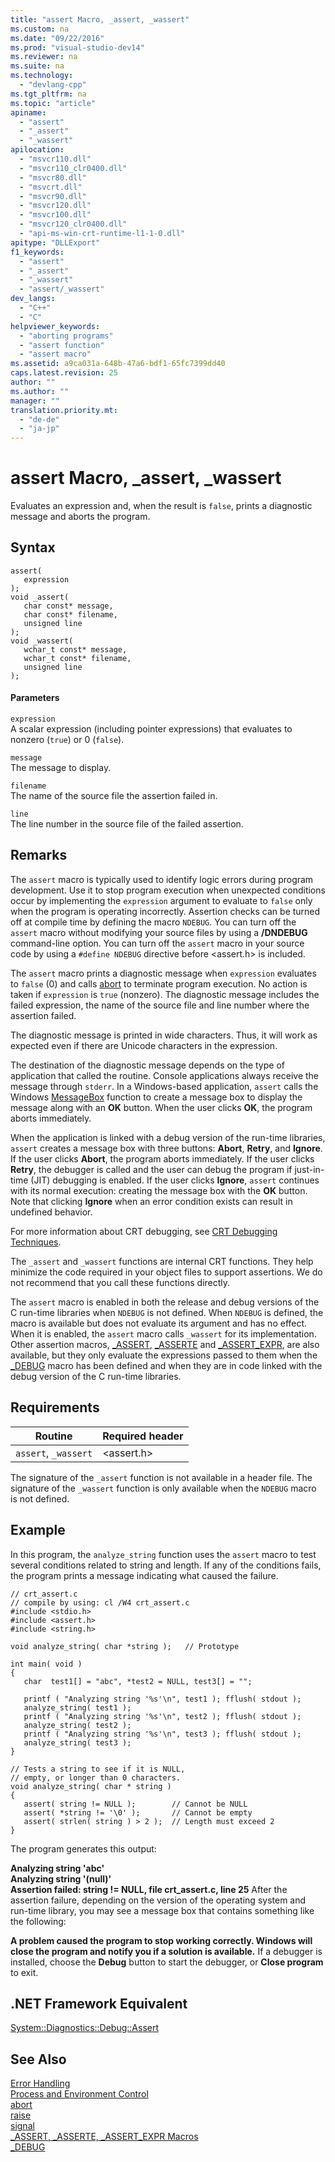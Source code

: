```yaml
---
title: "assert Macro, _assert, _wassert"
ms.custom: na
ms.date: "09/22/2016"
ms.prod: "visual-studio-dev14"
ms.reviewer: na
ms.suite: na
ms.technology: 
  - "devlang-cpp"
ms.tgt_pltfrm: na
ms.topic: "article"
apiname: 
  - "assert"
  - "_assert"
  - "_wassert"
apilocation: 
  - "msvcr110.dll"
  - "msvcr110_clr0400.dll"
  - "msvcr80.dll"
  - "msvcrt.dll"
  - "msvcr90.dll"
  - "msvcr120.dll"
  - "msvcr100.dll"
  - "msvcr120_clr0400.dll"
  - "api-ms-win-crt-runtime-l1-1-0.dll"
apitype: "DLLExport"
f1_keywords: 
  - "assert"
  - "_assert"
  - "_wassert"
  - "assert/_wassert"
dev_langs: 
  - "C++"
  - "C"
helpviewer_keywords: 
  - "aborting programs"
  - "assert function"
  - "assert macro"
ms.assetid: a9ca031a-648b-47a6-bdf1-65fc7399dd40
caps.latest.revision: 25
author: ""
ms.author: ""
manager: ""
translation.priority.mt: 
  - "de-de"
  - "ja-jp"
---
```

# assert Macro, _assert, _wassert
Evaluates an expression and, when the result is `false`, prints a diagnostic message and aborts the program.  
  
## Syntax  
  
```  
assert(   
   expression   
);  
void _assert(  
   char const* message,  
   char const* filename,  
   unsigned line  
);  
void _wassert(  
   wchar_t const* message,  
   wchar_t const* filename,  
   unsigned line  
);  
```  
  
#### Parameters  
 `expression`  
 A scalar expression (including pointer expressions) that evaluates to nonzero (`true`) or 0 (`false`).  
  
 `message`  
 The message to display.  
  
 `filename`  
 The name of the source file the assertion failed in.  
  
 `line`  
 The line number in the source file of the failed assertion.  
  
## Remarks  
 The `assert` macro is typically used to identify logic errors during program development. Use it to stop program execution when unexpected conditions occur by implementing the `expression` argument to evaluate to `false` only when the program is operating incorrectly. Assertion checks can be turned off at compile time by defining the macro `NDEBUG`. You can turn off the `assert` macro without modifying your source files by using a **/DNDEBUG** command-line option. You can turn off the `assert` macro in your source code by using a `#define NDEBUG` directive before <assert.h> is included.  
  
 The `assert` macro prints a diagnostic message when `expression` evaluates to `false` (0) and calls [abort](../vs140/abort.md) to terminate program execution. No action is taken if `expression` is `true` (nonzero). The diagnostic message includes the failed expression, the name of the source file and line number where the assertion failed.  
  
 The diagnostic message is printed in wide characters. Thus, it will work as expected even if there are Unicode characters in the expression.  
  
 The destination of the diagnostic message depends on the type of application that called the routine. Console applications always receive the message through `stderr`. In a Windows-based application, `assert` calls the Windows [MessageBox](http://msdn.microsoft.com/library/windows/desktop/ms645505) function to create a message box to display the message along with an **OK** button. When the user clicks **OK**, the program aborts immediately.  
  
 When the application is linked with a debug version of the run-time libraries, `assert` creates a message box with three buttons: **Abort**, **Retry**, and **Ignore**. If the user clicks **Abort**, the program aborts immediately. If the user clicks **Retry**, the debugger is called and the user can debug the program if just-in-time (JIT) debugging is enabled. If the user clicks **Ignore**, `assert` continues with its normal execution: creating the message box with the **OK** button. Note that clicking **Ignore** when an error condition exists can result in undefined behavior.  
  
 For more information about CRT debugging, see [CRT Debugging Techniques](../vs140/crt-debugging-techniques.md).  
  
 The `_assert` and `_wassert` functions are internal CRT functions. They help minimize the code required in your object files to support assertions. We do not recommend that you call these functions directly.  
  
 The `assert` macro is enabled in both the release and debug versions of the C run-time libraries when `NDEBUG` is not defined. When `NDEBUG` is defined, the macro is available but does not evaluate its argument and has no effect. When it is enabled, the `assert` macro calls `_wassert` for its implementation. Other assertion macros, [_ASSERT](../vs140/_assert--_asserte--_assert_expr-macros.md), [_ASSERTE](../vs140/_assert--_asserte--_assert_expr-macros.md) and [_ASSERT_EXPR](../vs140/_assert--_asserte--_assert_expr-macros.md), are also available, but they only evaluate the expressions passed to them when the [_DEBUG](../vs140/_debug.md) macro has been defined and when they are in code linked with the debug version of the C run-time libraries.  
  
## Requirements  
  
|Routine|Required header|  
|-------------|---------------------|  
|`assert`, `_wassert`|<assert.h>|  
  
 The signature of the `_assert` function is not available in a header file. The signature of the `_wassert` function is only available when the `NDEBUG` macro is not defined.  
  
## Example  
 In this program, the `analyze_string` function uses the `assert` macro to test several conditions related to string and length. If any of the conditions fails, the program prints a message indicating what caused the failure.  
  
```  
// crt_assert.c  
// compile by using: cl /W4 crt_assert.c  
#include <stdio.h>  
#include <assert.h>  
#include <string.h>  
  
void analyze_string( char *string );   // Prototype  
  
int main( void )  
{  
   char  test1[] = "abc", *test2 = NULL, test3[] = "";  
  
   printf ( "Analyzing string '%s'\n", test1 ); fflush( stdout );  
   analyze_string( test1 );  
   printf ( "Analyzing string '%s'\n", test2 ); fflush( stdout );  
   analyze_string( test2 );  
   printf ( "Analyzing string '%s'\n", test3 ); fflush( stdout );  
   analyze_string( test3 );  
}  
  
// Tests a string to see if it is NULL,   
// empty, or longer than 0 characters.  
void analyze_string( char * string )  
{  
   assert( string != NULL );        // Cannot be NULL  
   assert( *string != '\0' );       // Cannot be empty  
   assert( strlen( string ) > 2 );  // Length must exceed 2  
}  
```  
  
 The program generates this output:  
  
 **Analyzing string 'abc'**  
**Analyzing string '(null)'**  
**Assertion failed: string != NULL, file crt_assert.c, line 25** After the assertion failure, depending on the version of the operating system and run-time library, you may see a message box that contains something like the following:  
  
 **A problem caused the program to stop working correctly. Windows will close the program and notify you if a solution is available.** If a debugger is installed, choose the **Debug** button to start the debugger, or **Close program** to exit.  
  
## .NET Framework Equivalent  
 [System::Diagnostics::Debug::Assert](https://msdn.microsoft.com/en-us/library/system.diagnostics.debug.assert.aspx)  
  
## See Also  
 [Error Handling](../vs140/error-handling--crt-.md)   
 [Process and Environment Control](../vs140/process-and-environment-control.md)   
 [abort](../vs140/abort.md)   
 [raise](../vs140/raise.md)   
 [signal](../vs140/signal.md)   
 [_ASSERT, _ASSERTE, _ASSERT_EXPR Macros](../vs140/_assert--_asserte--_assert_expr-macros.md)   
 [_DEBUG](../vs140/_debug.md)